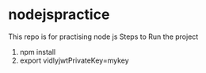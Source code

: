 # nodejspractice
This repo is for practising node js 
Steps to Run the project
1. npm install
2. export vidlyjwtPrivateKey=mykey
